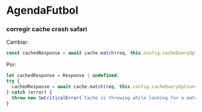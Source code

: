 # AgendaFutbol
### corregir cache crash safari

Cambiar:
```typescript
const cachedResponse = await cache.match(req, this.config.cacheQueryOptions);
```
Por:
```typescript
let cachedResponse = Response | undefined;
try {
  cachedResponse = await cache.match(req, this.config.cacheQueryOptions);
} catch (error) {
  throw new SwCriticalError(`Cache is throwing while looking for a match: ${error}`);
}
```